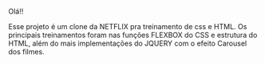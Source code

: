 Olá!!

Esse projeto é um clone da NETFLIX pra treinamento de css e HTML. 
Os principais treinamentos foram nas funções FLEXBOX do CSS e estrutura do HTML, além do mais implementações do JQUERY com o efeito Carousel dos filmes. 
